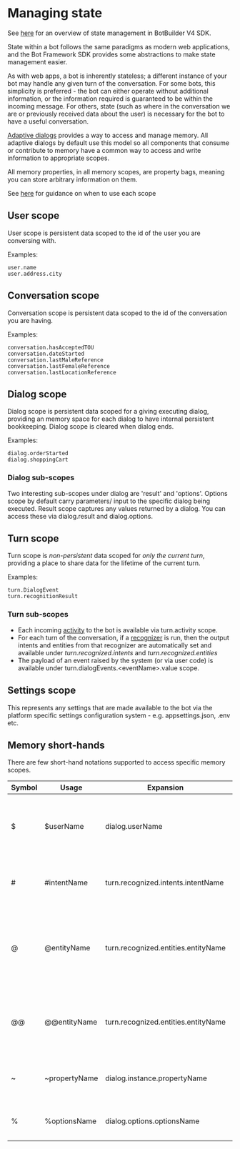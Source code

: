 # Managing state
See [here][1] for an overview of state management in BotBuilder V4 SDK. 

State within a bot follows the same paradigms as modern web applications, and the Bot Framework SDK provides some abstractions to make state management easier.

As with web apps, a bot is inherently stateless; a different instance of your bot may handle any given turn of the conversation. For some bots, this simplicity is preferred - the bot can either operate without additional information, or the information required is guaranteed to be within the incoming message. For others, state (such as where in the conversation we are or previously received data about the user) is necessary for the bot to have a useful conversation.

[Adaptive dialogs][2] provides a way to access and manage memory. All adaptive dialogs by default use this model so all components that consume or contribute to memory have a common way to access and write information to appropriate scopes. 

All memory properties, in all memory scopes, are property bags, meaning you can store arbitrary information on them.

See [here][3] for guidance on when to use each scope

## User scope
User scope is persistent data scoped to the id of the user you are conversing with.  
    
Examples:

    user.name
    user.address.city

## Conversation scope
Conversation scope is persistent data scoped to the id of the conversation you are having.  

Examples:

    conversation.hasAcceptedTOU
    conversation.dateStarted
    conversation.lastMaleReference
    conversation.lastFemaleReference
    conversation.lastLocationReference

## Dialog scope
Dialog scope is persistent data scoped for a giving executing dialog, providing an memory space for each dialog to have internal persistent bookkeeping. Dialog scope is cleared when dialog ends. 

Examples:

    dialog.orderStarted
    dialog.shoppingCart

### Dialog sub-scopes
Two interesting sub-scopes under dialog are 'result' and 'options'. Options scope by default carry parameters/ input to the specific dialog being executed. Result scope captures any values returned by a dialog. You can access these via dialog.result and dialog.options.

## Turn scope
Turn scope is *non-persistent* data scoped for *only the current turn*, providing a place to share data for the lifetime of the current turn.  

Examples:

    turn.DialogEvent
    turn.recognitionResult

### Turn sub-scopes
- Each incoming [activity][5] to the bot is available via turn.activity scope.
- For each turn of the conversation, if a [recognizer][4] is run, then the output intents and entities from that recognizer are automatically set and available under _turn.recognized.intents_ and _turn.recognized.entities_
- The payload of an event raised by the system (or via user code) is available under turn.dialogEvents.\<eventName\>.value scope.

## Settings scope
This represents any settings that are made available to the bot via the platform specific settings configuration system - e.g. appsettings.json, .env etc. 

## Memory short-hands
There are few short-hand notations supported to access specific memory scopes. 

| Symbol | Usage            | Expansion                           | Notes                                                                                                                 |
|--------|------------------|-------------------------------------|-----------------------------------------------------------------------------------------------------------------------|
| $      | $userName        | dialog.userName                     | Short hand notation that can be used to simply get or set a value on the dialog scope                                 |
| #      | #intentName      | turn.recognized.intents.intentName  | Short hand used to denote a named intent returned by the recognizer                                                   |
| @      | @entityName      | turn.recognized.entities.entityName | @entityName will always **only** return the first value found for the entity immaterial of the value's cardinality    |
| @@     | @@entityName     | turn.recognized.entities.entityName | @@entityName will return the actual value of the entity, preserving the value's cardinality                           | 
| ~      | ~propertyName    | dialog.instance.propertyName        | Used to refer to instance properties (e.g. minValue, maxValue etc)                                                    |
| %      | %optionsName     | dialog.options.optionsName          | Used to refer to options passed in to this dialog by the caller                                                       |

[1]:https://docs.microsoft.com/en-us/azure/bot-service/bot-builder-concept-state?view=azure-bot-service-4.0
[2]:../README.md
[3]:https://docs.microsoft.com/en-us/azure/bot-service/bot-builder-concept-state?view=azure-bot-service-4.0#when-to-use-each-type-of-state
[4]:./recognizers-rules-steps-reference.md#Recognizers
[5]:https://github.com/Microsoft/BotBuilder/blob/master/specs/botframework-activity/botframework-activity.md
